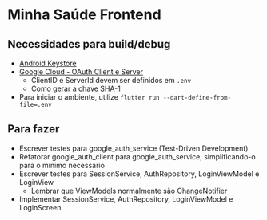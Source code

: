 # Minha Saúde Frontend

## Necessidades para build/debug

-   [Android Keystore](https://docs.flutter.dev/deployment/android#sign-the-app)
-   [Google Cloud - OAuth Client e Server](https://developer.android.com/identity/sign-in/credential-manager-siwg#set-google)
    -   ClientID e ServerId devem ser definidos em `.env`
    -   [Como gerar a chave SHA-1](https://stackoverflow.com/questions/51845559/generate-sha-1-for-flutter-react-native-android-native-app)
-   Para iniciar o ambiente, utilize `flutter run --dart-define-from-file=.env`

## Para fazer

-   Escrever testes para google_auth_service (Test-Driven Development)
-   Refatorar google_auth_client para google_auth_service, simplificando-o para o mínimo necessário
-   Escrever testes para SessionService, AuthRepository, LoginViewModel e LoginView
    -   Lembrar que ViewModels normalmente são ChangeNotifier
-   Implementar SessionService, AuthRepository, LoginViewModel e LoginScreen
